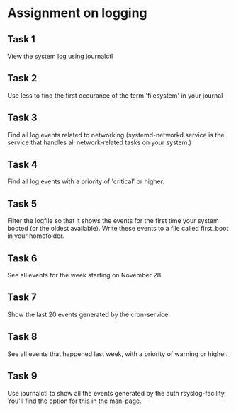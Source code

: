 # Assignment on logging

## Task 1
View the system log using journalctl

## Task 2
Use less to find the first occurance of the term 'filesystem' in your journal

## Task 3
Find all log events related to networking (systemd-networkd.service is the service that handles all network-related tasks on your system.)

## Task 4
Find all log events with a priority of 'critical' or higher.
  
## Task 5
Filter the logfile so that it shows the events for the first time your system booted (or the oldest available). Write these events to a file called first_boot in your homefolder.

## Task 6
See all events for the week starting on November 28.

## Task 7
Show the last 20 events generated by the cron-service.

## Task 8
See all events that happened last week, with a priority of warning or higher.
 
## Task 9
Use journalctl to show all the events generated by the auth rsyslog-facility. You'll find the option for this in the man-page.


